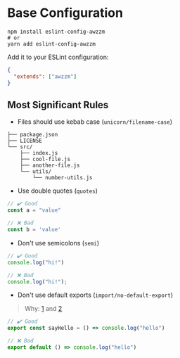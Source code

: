 # Base Configuration
```shell script
npm install eslint-config-awzzm
# or
yarn add eslint-config-awzzm
```

Add it to your ESLint configuration:
```json
{
  "extends": ["awzzm"]
}
```

## Most Significant Rules
- Files should use kebab case (`unicorn/filename-case`)
```
├── package.json
├── LICENSE
└── src/
    ├── index.js
    ├── cool-file.js
    ├── another-file.js
    └── utils/
        └── number-utils.js
```

- Use double quotes (`quotes`)
```js
// ✔️ Good
const a = "value"

// ❌ Bad
const b = 'value'
```

- Don't use semicolons (`semi`)
```js
// ✔️ Good
console.log("hi!")

// ❌ Bad
console.log("hi!");
```

- Don't use default exports (`import/no-default-export`)
> Why: [1](https://basarat.gitbook.io/typescript/main-1/defaultisbad) and [2](https://blog.neufund.org/why-we-have-banned-default-exports-and-you-should-do-the-same-d51fdc2cf2ad)
```js
// ✔️ Good
export const sayHello = () => console.log("hello")

// ❌ Bad
export default () => console.log("hello")
```
